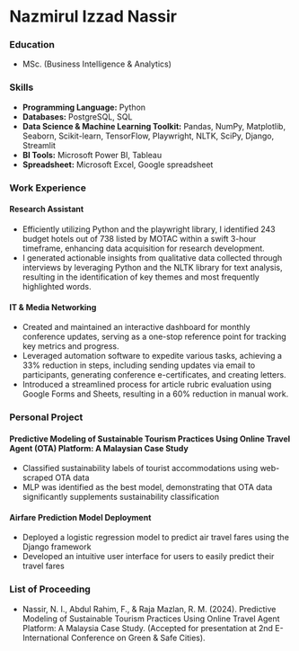 # Nazmirul Izzad Nassir

### Education
- MSc. (Business Intelligence & Analytics)

### Skills
- **Programming Language:** Python
- **Databases:** PostgreSQL, SQL
- **Data Science & Machine Learning Toolkit:** Pandas, NumPy, Matplotlib, Seaborn, Scikit-learn, TensorFlow, Playwright, NLTK, SciPy, Django, Streamlit
- **BI Tools:** Microsoft Power BI, Tableau
- **Spreadsheet:** Microsoft Excel, Google spreadsheet

### Work Experience
#### Research Assistant
- Efficiently utilizing Python and the playwright library, I identified 243 budget hotels out of 738 listed by MOTAC within a swift 3-hour timeframe, enhancing data acquisition for research development.
- I generated actionable insights from qualitative data collected through interviews by leveraging Python and the NLTK library for text analysis, resulting in the identification of key themes and most frequently highlighted words.

#### IT & Media Networking
- Created and maintained an interactive dashboard for monthly conference updates, serving as a one-stop reference point for tracking key metrics and progress.
- Leveraged automation software to expedite various tasks, achieving a 33% reduction in steps, including sending updates via email to participants, generating conference e-certificates, and creating letters.
- Introduced a streamlined process for article rubric evaluation using Google Forms and Sheets, resulting in a 60% reduction in manual work.

### Personal Project
#### Predictive Modeling of Sustainable Tourism Practices Using Online Travel Agent (OTA) Platform: A Malaysian Case Study
- Classified sustainability labels of tourist accommodations using web-scraped OTA data
- MLP was identified as the best model, demonstrating that OTA data significantly supplements sustainability classification

#### Airfare Prediction Model Deployment
- Deployed a logistic regression model to predict air travel fares using the Django framework
- Developed an intuitive user interface for users to easily predict their travel fares

### List of Proceeding
- Nassir, N. I., Abdul Rahim, F., & Raja Mazlan, R. M. (2024). Predictive Modeling of Sustainable Tourism Practices Using Online Travel Agent Platform: A Malaysia Case Study. (Accepted for presentation at 2nd E-International Conference on Green & Safe Cities).
